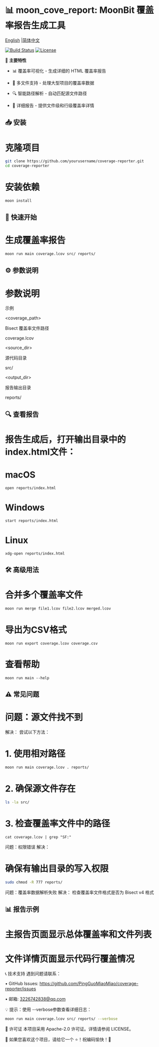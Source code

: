 # 📊 moon_cove_report: MoonBit 覆盖率报告生成工具

[English](https://github.com/PingGuoMiaoMiao/moon_cove_report/blob/main/README.md) |[简体中文](https://github.com/PingGuoMiaoMiao/moon_cove_report/blob/main/README_zh_CN.md)

[![Build Status](https://img.shields.io/github/actions/workflow/status/moonbit-community/sw-socket/check.yaml)](https://github.com/moonbit-community/sw-socket/actions)
[![License](https://img.shields.io/github/license/moonbit-community/sw-socket)](LICENSE)



🚀 **主要特性**

- 📊 ​​覆盖率可视化​​ - 生成详细的 HTML 覆盖率报告

- 📁 ​​多文件支持​​ - 处理大型项目的覆盖率数据

- 🔍 ​​智能路径解析​​ - 自动匹配源文件路径

- 📝 ​​详细报告​​ - 提供文件级和行级覆盖率详情


## 📥 安装
# 克隆项目

```bash
git clone https://github.com/yourusername/coverage-reporter.git
cd coverage-reporter
```

# 安装依赖
```bash
moon install
```

## 🏃 快速开始
# 生成覆盖率报告
```bash
moon run main coverage.lcov src/ reports/
```

## ⚙️ 参数说明
# 参数说明
示例

<coverage_path>

Bisect 覆盖率文件路径

coverage.lcov

<source_dir>

源代码目录

src/

<output_dir>

报告输出目录

reports/

## 🔍 查看报告
# 报告生成后，打开输出目录中的 index.html文件：

# macOS
```
open reports/index.html
```

# Windows
```
start reports/index.html
```

# Linux
```
xdg-open reports/index.html
```

## 🛠️ 高级用法
# 合并多个覆盖率文件
```bash
moon run merge file1.lcov file2.lcov merged.lcov
```

# 导出为CSV格式
```
moon run export coverage.lcov coverage.csv
```

# 查看帮助
```
moon run main --help
```

## ⚠️ 常见问题
# 问题：源文件找不到
​​解决：​​ 尝试以下方法：

# 1. 使用相对路径
```bash
moon run main coverage.lcov . reports/
```

# 2. 确保源文件存在
```bash
ls -la src/
```

# 3. 检查覆盖率文件中的路径
```
cat coverage.lcov | grep "SF:"
```
问题：权限错误
​​解决：​​

# 确保有输出目录的写入权限
```bash
sudo chmod -R 777 reports/
```
问题：覆盖率数据解析失败
​​解决：​​ 检查覆盖率文件格式是否为 Bisect v4 格式

## 📊 报告示例

# 主报告页面显示总体覆盖率和文件列表


# 文件详情页面显示代码行覆盖情况

📞 技术支持
遇到问题请联系：

•
GitHub Issues: https://github.com/PingGuoMiaoMiao/coverage-reporter/issues

•
邮箱: 3226742838@qq.com

💡 提示：使用 --verbose参数查看详细日志：
```bash
moon run main coverage.lcov src/ reports/ --verbose
```
📜 许可证
本项目采用 Apache-2.0 许可证。详情请参阅 LICENSE。

👋 如果您喜欢这个项目，请给它一个 ⭐！祝编码愉快！🚀